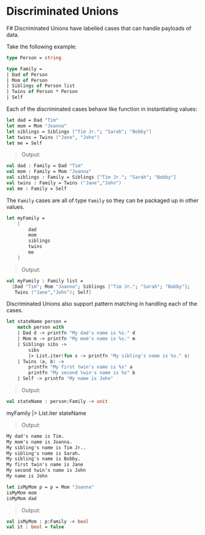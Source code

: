 # Discriminated Unions

F# Discriminated Unions have labelled cases that can handle payloads of data.

Take the following example:

```fsharp
type Person = string

type Family =
| Dad of Person
| Mom of Person
| Siblings of Person list
| Twins of Person * Person
| Self
```


Each of the discriminated cases behave like function in instantiating values: 



```fsharp
let dad = Dad "Tim"
let mom = Mom "Joanna"
let siblings = Siblings ["Tim Jr."; "Sarah"; "Bobby"]
let twins = Twins ("Jane", "John")
let me = Self
```


> Output:
```fsharp
val dad : Family = Dad "Tim"
val mom : Family = Mom "Joanna"
val siblings : Family = Siblings ["Tim Jr."; "Sarah"; "Bobby"]
val twins : Family = Twins ("Jane","John")
val me : Family = Self
```

The `Family` cases are all of type `Family` so they can be packaged up in other values.


```fsharp
let myFamily = 
    [
        dad
        mom
        siblings
        twins
        me
    ]
```


> Output:
```fsharp
val myFamily : Family list =
  [Dad "Tim"; Mom "Joanna"; Siblings ["Tim Jr."; "Sarah"; "Bobby"];
   Twins ("Jane","John"); Self]
```

Discriminated Unions also support pattern matching in handling each of the cases.


```fsharp
let stateName person = 
    match person with 
    | Dad d -> printfn "My dad's name is %s." d
    | Mom m -> printfn "My mom's name is %s." m
    | Siblings sibs -> 
        sibs
        |> List.iter(fun s -> printfn "My sibling's name is %s." s)
    | Twins (a, b) -> 
        printfn "My first twin's name is %s" a
        printfn "My second twin's name is %s" b
    | Self -> printfn "My name is John"
```


> Output:
```fsharp
val stateName : person:Family -> unit
```


myFamily |> List.iter stateName


> Output:
```fsharp
My dad's name is Tim.
My mom's name is Joanna.
My sibling's name is Tim Jr..
My sibling's name is Sarah.
My sibling's name is Bobby.
My first twin's name is Jane
My second twin's name is John
My name is John
```


```fsharp
let isMyMom p = p = Mom "Joanna"
isMyMom mom
isMyMom dad
```


> Output:
```fsharp
val isMyMom : p:Family -> bool
val it : bool = false
```
